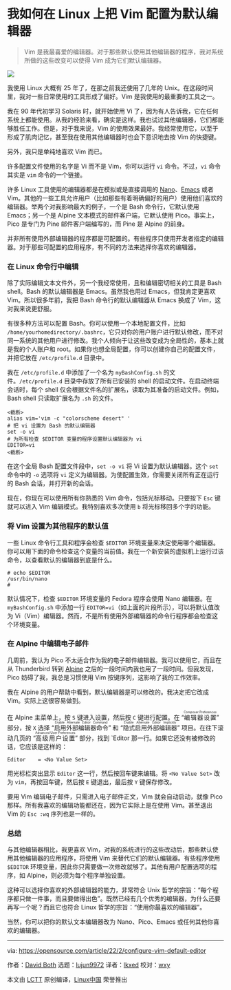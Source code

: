 [#]: subject: "How I configure Vim as my default editor on Linux"
[#]: via: "https://opensource.com/article/22/2/configure-vim-default-editor"
[#]: author: "David Both https://opensource.com/users/dboth"
[#]: collector: "lujun9972"
[#]: translator: "lkxed"
[#]: reviewer: "wxy"
[#]: publisher: "wxy"
[#]: url: "https://linux.cn/article-14475-1.html"

我如何在 Linux 上把 Vim 配置为默认编辑器
======

> Vim 是我最喜爱的编辑器。对于那些默认使用其他编辑器的程序，我对系统所做的这些改变可以使得 Vim 成为它们默认编辑器。

![](https://img.linux.net.cn/data/attachment/album/202204/15/172912fvtvpfff83r373yy.png)

我使用 Linux 大概有 25 年了，在那之前我还使用了几年的 Unix。在这段时间里，我对一些日常使用的工具形成了偏好。Vim 是我使用的最重要的工具之一。

我在 90 年代初学习 Solaris 时，就开始使用 Vi 了，因为有人告诉我，它在任何系统上都能使用。从我的经验来看，确实是这样。我也试过其他编辑器，它们都能够胜任工作。但是，对于我来说，Vim 的使用效果最好。我经常使用它，以至于形成了肌肉记忆，甚至我在使用其他编辑器时也会下意识地去按 Vim 的快捷键。

另外，我只是单纯地喜欢 Vim 而已。

许多配置文件使用的名字是 Vi 而不是 Vim，你可以运行 `vi` 命令。不过，`vi` 命令其实是 `vim` 命令的一个链接。

许多 Linux 工具使用的编辑器都是在模拟或是直接调用的 [Nano][2]、[Emacs][3] 或者 Vim。其他的一些工具允许用户（比如那些有着明确偏好的用户）使用他们喜欢的编辑器。举两个对我影响最大的例子，一个是 Bash 命令行，它默认使用 Emacs；另一个是 Alpine 文本模式的邮件客户端，它默认使用 Pico。事实上，Pico 是专门为 Pine 邮件客户端编写的，而 Pine 是 Alpine 的前身。

并非所有使用外部编辑器的程序都是可配置的。有些程序只使用开发者指定的编辑器。对于那些可配置的应用程序，有不同的方法来选择你喜欢的编辑器。

### 在 Linux 命令行中编辑

除了实际编辑文本文件外，另一个我经常使用，且和编辑密切相关的工具是 Bash shell。Bash 的默认编辑器是 Emacs。虽然我也用过 Emacs，但我肯定更喜欢 Vim。所以很多年前，我把 Bash 命令行的默认编辑器从 Emacs 换成了 Vim，这对我来说更舒服。

有很多种方法可以配置 Bash。你可以使用一个本地配置文件，比如 `/home/yourhomedirectory/.bashrc`，它只对你的用户账户进行默认修改，而不对同一系统的其他用户进行修改。我个人倾向于让这些改变成为全局性的，基本上就是我的个人账户和 root。如果你也想全局配置，你可以创建你自己的配置文件，并把它放在 `/etc/profile.d` 目录中。

我在 `/etc/profile.d` 中添加了一个名为 `myBashConfig.sh` 的文件。`/etc/profile.d` 目录中存放了所有已安装的 shell 的启动文件。在启动终端会话时，每个 shell 仅会根据文件名的扩展名，读取为其准备的启动文件。例如，Bash shell 只读取扩展名为 `.sh` 的文件。

```
<截断>
alias vim='vim -c "colorscheme desert" '
# 把 vi 设置为 Bash 的默认编辑器
set -o vi
# 为所有检查 $EDITOR 变量的程序设置默认编辑器为 vi
EDITOR=vi
<截断>
```

在这个全局 Bash 配置文件段中，`set -o vi` 将 Vi 设置为默认编辑器。这个 `set` 命令中的 `-o` 选项将 `vi` 定义为编辑器。为使配置生效，你需要关闭所有正在运行的 Bash 会话，并打开新的会话。

现在，你现在可以使用所有你熟悉的 Vim 命令，包括光标移动。只要按下 `Esc` 键就可以进入 Vim 编辑模式。我特别喜欢多次使用 `b` 将光标移回多个字的功能。

### 将 Vim 设置为其他程序的默认值

一些 Linux 命令行工具和程序会检查 `$EDITOR` 环境变量来决定使用哪个编辑器。你可以用下面的命令检查这个变量的当前值。我在一个新安装的虚拟机上运行过该命令，以查看默认的编辑器到底是什么。

```
# echo $EDITOR
/usr/bin/nano
#
```

默认情况下，检查 `$EDITOR` 环境变量的 Fedora 程序会使用 Nano 编辑器。在 `myBashConfig.sh` 中添加一行 `EDITOR=vi`（如上面的片段所示），可以将默认值改为 Vi（Vim）编辑器。然而，不是所有使用外部编辑器的命令行程序都会检查这个环境变量。

### 在 Alpine 中编辑电子邮件

几周前，我认为 Pico 不太适合作为我的电子邮件编辑器。我可以使用它，而且在从 Thunderbird 转到 [Alpine][4] 之后的一段时间内我也用了一段时间。但我发现，Pico 妨碍了我，我总是习惯使用 Vim 按键序列，这影响了我的工作效率。

我在 Alpine 的用户帮助中看到，默认编辑器是可以修改的。我决定把它改成 Vim。实际上这很容易做到。

在 Alpine 主菜单上，按 `S` 键进入设置，然后按 `C` 键进行配置。在 “<ruby>编辑器设置<rt>Composer Preferences</rt></ruby>” 部分，按 `X` 选择 “<ruby>启用外部编辑器命令<rt>Enable Alternate Editor Command</rt></ruby>” 和 “<ruby>隐式启用外部编辑器<rt>Enable Alternate Editor Implicitly</rt></ruby>” 项目。在往下滚动几页的 “<ruby>高级用户设置<rt>Advanced User Preferences</rt></ruby>” 部分，找到 `Editor 那一行。如果它还没有被修改的话，它应该是这样的：

```
Editor    = <No Value Set>
```

用光标栏突出显示 `Editor` 这一行，然后按回车键来编辑。将 `<No Value Set>` 改为 `vim`，再按回车键，然后按 `E` 键退出，最后按 `Y` 键保存修改。

要用 Vim 编辑电子邮件，只需进入电子邮件正文，Vim 就会自动启动，就像 Pico 那样。所有我喜欢的编辑功能都还在，因为它实际上是在使用 Vim。甚至退出 Vim 的 `Esc :wq` 序列也是一样的。

### 总结

与其他编辑器相比，我更喜欢 Vim，对我的系统进行的这些改动后，那些默认使用其他编辑器的应用程序，将使用 Vim 来替代它们的默认编辑器。有些程序使用 `$EDITOR` 环境变量，因此你只需要做一次修改就够了。其他有用户配置选项的程序，如 Alpine，则必须为每个程序单独设置。

这种可以选择你喜欢的外部编辑器的能力，非常符合 Unix 哲学的宗旨：“每个程序都只做一件事，而且要做得出色”。既然已经有几个优秀的编辑器，为什么还要再写一个呢？而且它也符合 Linux 哲学的宗旨：“使用你最喜欢的编辑器”。

当然，你可以把你的默认文本编辑器改为 Nano、Pico、Emacs 或任何其他你喜欢的编辑器。

--------------------------------------------------------------------------------

via: https://opensource.com/article/22/2/configure-vim-default-editor

作者：[David Both][a]
选题：[lujun9972][b]
译者：[lkxed](https://github.com/lkxed)
校对：[wxy](https://github.com/wxy)

本文由 [LCTT](https://github.com/LCTT/TranslateProject) 原创编译，[Linux中国](https://linux.cn/) 荣誉推出

[a]: https://opensource.com/users/dboth
[b]: https://github.com/lujun9972
[1]: https://opensource.com/sites/default/files/styles/image-full-size/public/lead-images/laptop_screen_desk_work_chat_text.png?itok=UXqIDRDD (Person using a laptop)
[2]: https://opensource.com/article/20/12/gnu-nano
[3]: https://opensource.com/tags/emacs
[4]: https://opensource.com/article/21/5/alpine-linux-email

